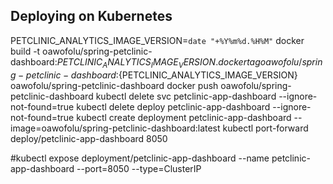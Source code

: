 ## Deploying on Kubernetes
PETCLINIC_ANALYTICS_IMAGE_VERSION=`date "+%Y%m%d.%H%M"`
docker build -t oawofolu/spring-petclinic-dashboard:${PETCLINIC_ANALYTICS_IMAGE_VERSION} .
docker tag oawofolu/spring-petclinic-dashboard:${PETCLINIC_ANALYTICS_IMAGE_VERSION} oawofolu/spring-petclinic-dashboard
docker push oawofolu/spring-petclinic-dashboard
kubectl delete svc petclinic-app-dashboard --ignore-not-found=true
kubectl delete deploy petclinic-app-dashboard --ignore-not-found=true
kubectl create deployment petclinic-app-dashboard --image=oawofolu/spring-petclinic-dashboard:latest
kubectl port-forward deploy/petclinic-app-dashboard 8050

#kubectl expose deployment/petclinic-app-dashboard --name petclinic-app-dashboard --port=8050 --type=ClusterIP
